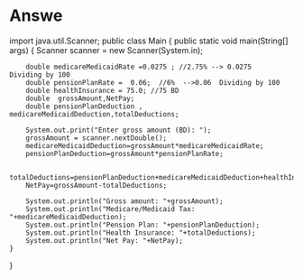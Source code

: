 # Answe
import java.util.Scanner;
public class Main {
    public static void main(String[] args) {
        Scanner scanner = new Scanner(System.in);

        double medicareMedicaidRate =0.0275 ; //2.75% --> 0.0275   Dividing by 100
        double pensionPlanRate =  0.06;  //6%  -->0.06  Dividing by 100
        double healthInsurance = 75.0; //75 BD
        double  grossAmount,NetPay;
        double pensionPlanDeduction , medicareMedicaidDeduction,totalDeductions;

        System.out.print("Enter gross amount (BD): ");
        grossAmount = scanner.nextDouble();
        medicareMedicaidDeduction=grossAmount*medicareMedicaidRate;
        pensionPlanDeduction=grossAmount*pensionPlanRate;

        totalDeductions=pensionPlanDeduction+medicareMedicaidDeduction+healthInsurance;
        NetPay=grossAmount-totalDeductions;

        System.out.println("Gross amount: "+grossAmount);
        System.out.println("Medicare/Medicaid Tax: "+medicareMedicaidDeduction);
        System.out.println("Pension Plan: "+pensionPlanDeduction);
        System.out.println("Health Insurance: "+totalDeductions);
        System.out.println("Net Pay: "+NetPay);
    }
}
